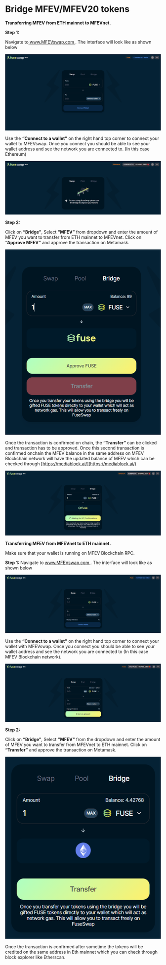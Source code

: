 # Bridge MFEV/MFEV20 tokens

**Transferring MFEV from ETH mainnet to MFEVnet.**

**Step 1:**

Navigate to[ www.MFEVswap.com ](https://MFEVswap.com/). The interface will look like as shown below

![](../.gitbook/assets/0%20%286%29.png)

Use the **“Connect to a wallet”** on the right hand top corner to connect your wallet to MFEVswap. Once you connect you should be able to see your wallet address and see the network you are connected to. \(In this case Ethereum\)

![](../.gitbook/assets/1%20%289%29.png)

**Step 2:**

Click on **“Bridge”**, Select **“MFEV”** from dropdown and enter the amount of MFEV you want to transfer from ETH mainnet to MFEVnet. Click on **“Approve MFEV”** and approve the transaction on Metamask.

![](../.gitbook/assets/2%20%289%29.png)

Once the transaction is confirmed on chain, the **“Transfer”** can be clicked and transaction has to be approved. Once this second transaction is confirmed onchain the MFEV balance in the same address on MFEV Blockchain network will have the updated balance of MFEV which can be checked through [https://mediablock.ai/](https://mediablock.ai/)

![](../.gitbook/assets/3%20%288%29.png)

**Transferring MFEV from MFEVnet to ETH mainnet.**

Make sure that your wallet is running on MFEV Blockchain RPC.

**Step 1:** Navigate to [www.MFEVswap.com ](https://MFEVswap.com/). The interface will look like as shown below

![](../.gitbook/assets/4%20%289%29.png)

Use the **“Connect to a wallet”** on the right hand top corner to connect your wallet with MFEVswap. Once you connect you should be able to see your wallet address and see the network you are connected to \(In this case MFEV Blockchain network\).

![](../.gitbook/assets/5%20%286%29.png)

**Step 2:**

Click on **“Bridge”**, Select **"MFEV"** from the dropdown and enter the amount of MFEV you want to transfer from MFEVnet to ETH mainnet. Click on **“Transfer”** and approve the transaction on Metamask.

![](../.gitbook/assets/6%20%287%29.png)

Once the transaction is confirmed after sometime the tokens will be credited on the same address in Eth mainnet which you can check through block explorer like Etherscan.

